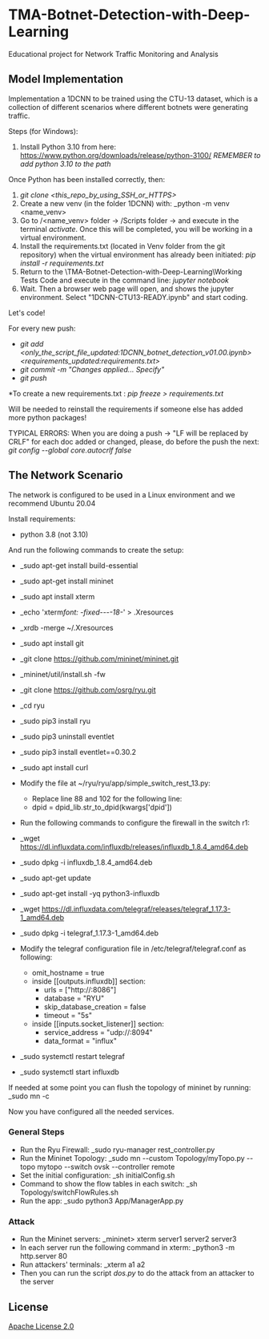 # TMA-Botnet-Detection-with-Deep-Learning
Educational project for Network Traffic Monitoring and Analysis

## Model Implementation

Implementation a 1DCNN to be trained using the CTU-13 dataset, which is a collection of different scenarios where different botnets were generating traffic. 

Steps (for Windows):

  1) Install Python 3.10 from here: https://www.python.org/downloads/release/python-3100/ _REMEMBER to add python 3.10 to the path_

Once Python has been installed correctly, then:
  1) _git clone <this_repo_by_using_SSH_or_HTTPS>_
  2) Create a new venv (in the folder 1DCNN) with: _python -m venv <name_venv>
  3) Go to /<name_venv> folder -> /Scripts folder -> and execute in the terminal _activate_. Once this will be completed, you will be working in a virtual environment.
  4) Install the requirements.txt (located in Venv folder from the git repository) when the virtual environment has already been initiated: _pip install -r requirements.txt_
  5) Return to the \TMA-Botnet-Detection-with-Deep-Learning\Working Tests Code and execute in the command line: _jupyter notebook_
  6) Wait. Then a browser web page will open, and shows the jupyter environment. Select "1DCNN-CTU13-READY.ipynb" and start coding.

Let's code!

For every new push:
  - _git add <only_the_script_file_updated:1DCNN_botnet_detection_v01.00.ipynb> <requirements_updated:requirements.txt>_
  - _git commit -m "Changes applied... Specify"_
  - _git push_
  
*To create a new requirements.txt : _pip freeze > requirements.txt_

Will be needed to reinstall the requirements if someone else has added more python packages!

TYPICAL ERRORS:
 When you are doing a push -> "LF will be replaced by CRLF" for each doc added or changed, please, do before the push the next: _git config --global core.autocrlf false_
 
## The Network Scenario

The network is configured to be used in a Linux environment and we recommend Ubuntu 20.04

Install requirements:
- python 3.8 (not 3.10)

And run the following commands to create the setup:

- _sudo apt-get install build-essential
- _sudo apt-get install mininet
- _sudo apt install xterm
- _echo 'xterm*font: *-fixed-*-*-*-18-*' > .Xresources
- _xrdb -merge ~/.Xresources
- _sudo apt install git
- _git clone https://github.com/mininet/mininet.git
- _mininet/util/install.sh -fw
- _git clone https://github.com/osrg/ryu.git
- _cd ryu
- _sudo pip3 install ryu
- _sudo pip3 uninstall eventlet
- _sudo pip3 install eventlet==0.30.2
- _sudo apt install curl
- Modify the file at ~/ryu/ryu/app/simple_switch_rest_13.py:
  -  Replace line 88 and 102 for the following line:
  -  dpid = dpid_lib.str_to_dpid(kwargs['dpid'])
- Run the following commands to configure the firewall in the switch r1:

- _wget https://dl.influxdata.com/influxdb/releases/influxdb_1.8.4_amd64.deb
- _sudo dpkg -i influxdb_1.8.4_amd64.deb
- _sudo apt-get update
- _sudo apt-get install -yq python3-influxdb
- _wget https://dl.influxdata.com/telegraf/releases/telegraf_1.17.3-1_amd64.deb
- _sudo dpkg -i telegraf_1.17.3-1_amd64.deb
- Modify the telegraf configuration file in /etc/telegraf/telegraf.conf as following:
  - omit_hostname = true
  - inside [[outputs.influxdb]] section:
    - urls = ["http://:8086"]
    - database = "RYU"
    - skip_database_creation = false
    - timeout = "5s"
  - inside [[inputs.socket_listener]] section:
    - service_address = "udp://:8094"
    - data_format = "influx"
- _sudo systemctl restart telegraf
- _sudo systemctl start influxdb

If needed at some point you can flush the topology of mininet by running: 
  _sudo mn -c

Now you have configured all the needed services.

### General Steps

- Run the Ryu Firewall: _sudo ryu-manager rest_controller.py
- Run the Mininet Topology: _sudo mn --custom Topology/myTopo.py --topo mytopo --switch ovsk --controller remote
- Set the initial configuration: _sh initialConfig.sh
- Command to show the flow tables in each switch: _sh Topology/switchFlowRules.sh
- Run the app: _sudo python3 App/ManagerApp.py

### Attack

- Run the Mininet servers: _mininet> xterm server1 server2 server3
- In each server run the following command in xterm: _python3 -m http.server 80
- Run attackers' terminals: _xterm a1 a2
- Then you can run the script _dos.py_ to do the attack from an attacker to the server
 
## License

[Apache License 2.0](https://choosealicense.com/licenses/apache-2.0/)
